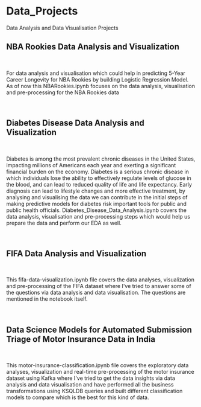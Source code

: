 # Data_Projects
Data Analysis and Data Visualisation Projects 
<br>
<h2> NBA Rookies Data Analysis and Visualization </h2>
<br>
<p> For data analysis and visualisation which could help in predicting 5-Year Career Longevity for NBA Rookies by building Logistic Regression Model. As of now this NBARookies.ipynb focuses on the data analysis, visualisation and pre-processing for the NBA Rookies data </p>
<br>
<h2> Diabetes Disease Data Analysis and Visualization </h2>
<br>
<p> Diabetes is among the most prevalent chronic diseases in the United States, impacting millions of Americans each year and exerting a significant financial burden on the economy. Diabetes is a serious chronic disease in which individuals lose the ability to effectively regulate levels of glucose in the blood, and can lead to reduced quality of life and life expectancy. Early diagnosis can lead to lifestyle changes and more effective treatment, by analysing and visualising the data we can contribute in the initial steps of making predictive models for diabetes risk important tools for public and public health officials. Diabetes_Disease_Data_Analysis.ipynb covers the data analysis, visualisation and pre-processing steps which would help us prepare the data and perform our EDA as well. </p>
<br>
<h2> FIFA Data Analysis and Visualization </h2>
<br>
<p> This fifa-data-visualization.ipynb file covers the data analyses, visualization and pre-processing of the FIFA dataset where I've tried to answer some of the questions via data analysis and data visualisation. The questions are mentioned in the notebook itself.</p>
<br>
<h2> Data Science Models for Automated Submission Triage of Motor Insurance Data in India</h2>
<br>
<p> This motor-insurance-classification.ipynb file covers the exploratory data analyses, visualization and real-time pre-processing of the motor insurance dataset using Kafka where I've tried to get the data insights via data analysis and data visualisation and have performed all the business transformations using KSQLDB queries and built different classification models to compare which is the best for this kind of data.</p>


